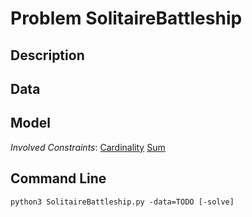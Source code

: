 # Problem SolitaireBattleship

## Description



## Data



## Model

*Involved Constraints*: [Cardinality](https://pycsp.org/documentation/constraints/Cardinality) [Sum](https://pycsp.org/documentation/constraints/Sum)


## Command Line

```shell
python3 SolitaireBattleship.py -data=TODO [-solve]
```


